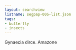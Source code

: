 ```yaml
---
layout: searchview
listname: segpap-006-list.json
tags:
- butterfly
- insects
---
```

Gynaecia dirce. Amazone